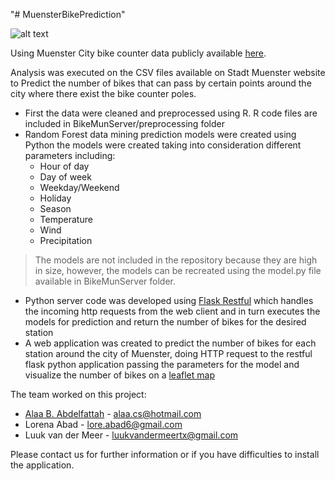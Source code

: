 "# MuensterBikePrediction"

![alt text](https://raw.githubusercontent.com/alaacs/MuensterBikePrediction/master/WebAppScreenshot.JPG)

Using Muenster City bike counter data publicly available [here](https://www.stadt-muenster.de/verkehrsplanung/verkehr-in-zahlen/radverkehrszaehlungen.html).

Analysis was executed on the CSV files available on Stadt Muenster website to Predict the number of bikes that can pass by certain points around the city where there exist the bike counter poles.

* First the data were cleaned and preprocessed using R. R code files are included in BikeMunServer/preprocessing folder
* Random Forest data mining prediction models were created using Python the models were created taking into consideration different parameters including:
  * Hour of day
  * Day of week
  * Weekday/Weekend
  * Holiday
  * Season
  * Temperature
  * Wind
  * Precipitation

 >The models are not included in the repository because they are high in size, however, the models can be recreated using the model.py file available in BikeMunServer folder.
* Python server code was developed using [Flask Restful](https://flask-restful.readthedocs.io/) which handles the incoming http requests from the web client and in turn executes the models for prediction and return the number of bikes for the desired station
* A web application was created to predict the number of bikes for each station around the city of Muenster, doing HTTP request to the restful flask python application passing the parameters for the model and visualize the number of bikes on a [leaflet map](https://leafletjs.com/)

The team worked on this project:
* [Alaa B. Abdelfattah](https://github.com/alaacs) - alaa.cs@hotmail.com
* Lorena Abad - lore.abad6@gmail.com
* Luuk van der Meer - luukvandermeertx@gmail.com

Please contact us for further information or if you have difficulties to install the application.
